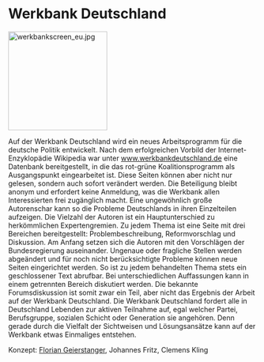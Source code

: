# Werkbank Deutschland

<img src="/projekte/werkbankscreen_eu.jpg" data-query="?200" width="200" alt="werkbankscreen_eu.jpg" />

Auf der Werkbank Deutschland wird ein neues Arbeitsprogramm für die deutsche Politik entwickelt. Nach dem erfolgreichen Vorbild der Internet-Enzyklopädie Wikipedia war unter www.werkbankdeutschland.de eine Datenbank bereitgestellt, in die das rot-grüne Koalitionsprogramm als Ausgangspunkt eingearbeitet ist. Diese Seiten können aber nicht nur gelesen, sondern auch sofort verändert werden. Die Beteiligung bleibt anonym und erfordert keine Anmeldung, was die Werkbank allen Interessierten frei zugänglich macht. Eine ungewöhnlich große Autorenschar kann so die Probleme Deutschlands in ihren Einzelteilen aufzeigen. Die Vielzahl der Autoren ist ein Hauptunterschied zu herkömmlichen Expertengremien. Zu jedem Thema ist eine Seite mit drei Bereichen bereitgestellt: Problembeschreibung, Reformvorschlag und Diskussion. Am Anfang setzen sich die Autoren mit den Vorschlägen der Bundesregierung auseinander. Ungenaue oder fragliche Stellen werden abgeändert und für noch nicht berücksichtigte Probleme können neue Seiten eingerichtet werden. So ist zu jedem behandelten Thema stets ein geschlossener Text abrufbar. Bei unterschiedlichen Auffassungen kann in einem getrennten Bereich diskutiert werden. Die bekannte Forumsdiskussion ist somit zwar ein Teil, aber nicht das Ergebnis der Arbeit auf der Werkbank Deutschland. Die Werkbank Deutschland fordert alle in Deutschland Lebenden zur aktiven Teilnahme auf, egal welcher Partei, Berufsgruppe, sozialen Schicht oder Generation sie angehören. Denn gerade durch die Vielfalt der Sichtweisen und Lösungsansätze kann auf der Werkbank etwas Einmaliges entstehen.

Konzept: [Florian Geierstanger](kontakt), Johannes Fritz, Clemens Kling
